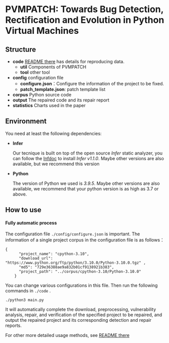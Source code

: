 # PVMPATCH: Towards Bug Detection, Rectification and Evolution in Python Virtual Machines



## Structure

- **code**    [README there]() has details for reproducing data.
  - **util**  Components of PVMPATCH
  - **tool**  other tool
- **config**  configuration file
  - **configure.json**：Configure the information of the project to be fixed. 
  - **patch_template.json**: patch template list
- **corpus**  Python source code
- **output**  The repaired code and its repair report
- **statistics**  Charts used in the paper



## Environment

You need at least the following dependencies:

- **Infer**

  Our tecnique is built on top of the open source *Infer* static analyzer, you can follow the [Infdoc](https://github.com/facebook/infer/releases/tag/v1.1.0) to install *Infer v1.1.0*. Maybe other versions are also available, but we recommend this version

- **Python**

  The version of Python we used is *3.9.5*. Maybe other versions are also available, we recommend that your python version is as high as 3.7 or above. 

  



## How to use

#### Fully automatic process

The configuration file `./config/configure.json` is important. The information of a single project corpus in the configuration file is as follows：

```
{
      "project_name": "cpython-3.10",
      "download_url": "https://www.python.org/ftp/python/3.10.0/Python-3.10.0.tgz" ,
      "md5": "729e36388ae9a832b01cf9138921b383",
      "project_path": "../corpus/cpython-3.10/Python-3.10.0"
    }
```

You can change various configurations in this file. Then run the following commands in `./code` . 

```
./python3 main.py
```

It will automatically complete the download, preprocessing, vulnerability analysis, repair, and verification of the specified project to be repaired, and output the repaired project and its corresponding detection and repair reports. 

For other more detailed usage methods, see [README there]() 









 













